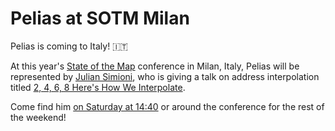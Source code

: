 # Pelias at SOTM Milan

Pelias is coming to Italy! 🇮🇹

At this year's [State of the Map](https://2018.stateofthemap.org/) conference
in Milan, Italy, Pelias will be represented by [Julian Simioni](http://twitter.com/juliansimioni),
who is giving a talk on address interpolation titled [2, 4, 6, 8 Here's How We Interpolate](https://2018.stateofthemap.org/2018/T128-2__4__6__8__Here_s_How_We_Interpolate).

Come find him [on Saturday at 14:40](https://2018.stateofthemap.org/program/) or around the conference for the rest of the weekend!
